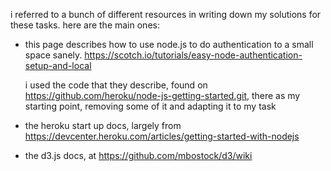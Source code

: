 i referred to a bunch of different resources in writing down my solutions
for these tasks. here are the main ones:

- this page describes how to use node.js to do authentication to a small
  space sanely. https://scotch.io/tutorials/easy-node-authentication-setup-and-local

  i used the code that they describe, found on
  https://github.com/heroku/node-js-getting-started.git, there as my
  starting point, removing some of it and adapting it to my task

- the heroku start up docs, largely from
  https://devcenter.heroku.com/articles/getting-started-with-nodejs

- the d3.js docs, at https://github.com/mbostock/d3/wiki

